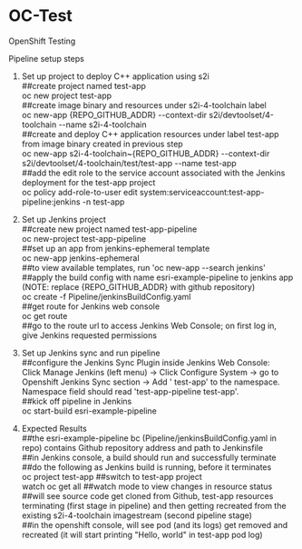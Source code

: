 # OC-Test
OpenShift Testing

Pipeline setup steps
    
1) Set up project to deploy C++ application using s2i  
##create project named test-app  
oc new project test-app  
##create image binary and resources under s2i-4-toolchain label  
oc new-app {REPO_GITHUB_ADDR} --context-dir s2i/devtoolset/4-toolchain --name s2i-4-toolchain   
##create and deploy C++ application resources under label test-app from image binary created in previous step  
oc new-app s2i-4-toolchain~{REPO_GITHUB_ADDR} --context-dir s2i/devtoolset/4-toolchain/test/test-app --name test-app   
##add the edit role to the service account associated with the Jenkins deployment for the test-app project  
oc policy add-role-to-user edit system:serviceaccount:test-app-pipeline:jenkins -n test-app  
  
2) Set up Jenkins project  
##create new project named test-app-pipeline  
oc new-project test-app-pipeline   
##set up an app from jenkins-ephemeral template  
oc new-app jenkins-ephemeral   
##to view available templates, run 'oc new-app --search jenkins'  
##apply the build config with name esri-example-pipeline to jenkins app (NOTE: replace {REPO_GITHUB_ADDR} with github repository)  
oc create -f Pipeline/jenkinsBuildConfig.yaml   
##get route for Jenkins web console  
oc get route   
##go to the route url to access Jenkins Web Console; on first log in, give Jenkins requested permissions  
    
3) Set up Jenkins sync and run pipeline    
##configure the Jenkins Sync Plugin inside Jenkins Web Console:   
Click Manage Jenkins (left menu) -> Click Configure System -> go to Openshift Jenkins Sync section -> Add ' test-app' to the namespace. Namespace field should read 'test-app-pipeline test-app'.  
##kick off pipeline in Jenkins  
oc start-build esri-example-pipeline   
  
4) Expected Results  
##the esri-example-pipeline bc (Pipeline/jenkinsBuildConfig.yaml in repo) contains Github repository address and path to Jenkinsfile  
##in Jenkins console, a build should run and successfully terminate  
##do the following as Jenkins build is running, before it terminates  
oc project test-app ##switch to test-app project  
watch oc get all ##watch mode to view changes in resource status  
##will see source code get cloned from Github, test-app resources terminating (first stage in pipeline) and then getting recreated from the existing s2i-4-toolchain imagestream (second pipeline stage)  
##in the openshift console, will see pod (and its logs) get removed and recreated (it will start printing "Hello, world" in test-app pod log)  
  
  

